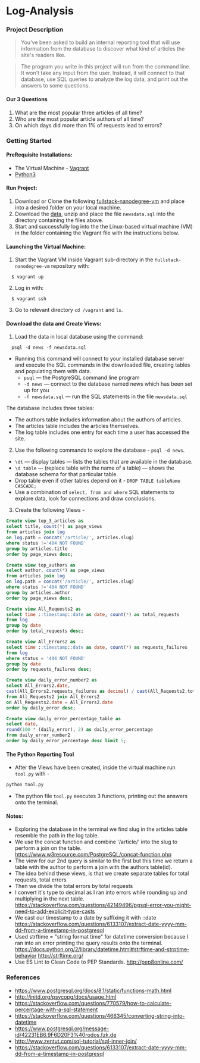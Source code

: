 # Log-Analysis

### Project Description
>You've been asked to build an internal reporting tool that will use information from the database to discover what kind of articles the site's readers like.

>The program you write in this project will run from the command line. It won't take any input from the user. Instead, it will connect to that database, use SQL queries to analyze the log data, and print out the answers to some questions.

#### Our 3 Questions
  1. What are the most popular three articles of all time?
  2. Who are the most popular article authors of all time?
  3. On which days did more than 1% of requests lead to errors?

### Getting Started

#### PreRequisite Installations:
  * The Virtual Machine - [Vagrant](https://www.vagrantup.com/)
  * [Python3](https://www.python.org/)

#### Run Project:
  1. Download or Clone the following [fullstack-nanodegree-vm](https://github.com/udacity/fullstack-nanodegree-vm) and place into a desired folder on your local machine.
  2. Download the [data](https://d17h27t6h515a5.cloudfront.net/topher/2016/August/57b5f748_newsdata/newsdata.zip), unzip and place the file `newsdata.sql` into the directory containing the files above. 
  3. Start and successfully log into the the Linux-based virtual machine (VM) in the folder containing the Vagrant file with the instructions below.
  
#### Launching the Virtual Machine:
  1. Start the Vagrant VM inside Vagrant sub-directory in the `fullstack-nanodegree-vm` repository with:
  
  ```
    $ vagrant up
  ```
  2. Log in with:
  
  ```
    $ vagrant ssh
  ```
  3. Go to relevant directory `cd /vagrant` and `ls`.
  
#### Download the data and Create Views:

  1. Load the data in local database using the command:
  
  ```
    psql -d news -f newsdata.sql
  ```
  * Running this command will connect to your installed database server and execute the SQL commands in the downloaded file, creating tables and populating them with data.
    * `psql` — the PostgreSQL command line program
    * `-d news` — connect to the database named news which has been set up for you
    * `-f newsdata.sql` — run the SQL statements in the file `newsdata.sql`
  
  The database includes three tables:
  * The authors table includes information about the authors of articles.
  * The articles table includes the articles themselves.
  * The log table includes one entry for each time a user has accessed the site.

  2. Use the following commands to explore the database - `psql -d news`.
  * `\dt` — display tables — lists the tables that are available in the database.
  * `\d table` — (replace table with the name of a table) — shows the database schema for that particular table.
  * Drop table even if other tables depend on it  - `DROP TABLE tableName CASCADE;`
  * Use a combination of `select, from and where` SQL statements to explore data, look for connections and draw conclusions.
  
  3. Create the following Views - 
  ```sql
Create view top_3_articles as
select title, count(*) as page_views
from articles join log
on log.path = concat('/article/', articles.slug)
where status !='404 NOT FOUND'
group by articles.title
order by page_views desc;
  ```
  ```sql 
Create view top_authors as
select author, count(*) as page_views
from articles join log
on log.path = concat('/article/', articles.slug)
where status !='404 NOT FOUND'
group by articles.author 
order by page_views desc;
  ```
  ```sql
Create view All_Requests2 as
select time ::timestamp::date as date, count(*) as total_requests
from log
group by date
order by total_requests desc;
  ```
  ```sql
Create view All_Errors2 as
select time ::timestamp::date as date, count(*) as requests_failures
from log
where status = '404 NOT FOUND'
group by date
order by requests_failures desc;
  ```
  ```sql
Create view daily_error_number2 as
select All_Errors2.date,
cast(All_Errors2.requests_failures as decimal) / cast(All_Requests2.total_requests as decimal) as daily_error
from All_Requests2 join All_Errors2
on All_Requests2.date = All_Errors2.date
order by daily_error desc;
  ```
  ```sql
Create view daily_error_percentage_table as
select date,
round(100 * (daily_error), 2) as daily_error_percentage
from daily_error_number2
order by daily_error_percentage desc limit 5;
  ```

#### The Python Reporting Tool 
  * After the Views have been created, inside the virtual machine run `tool.py` with - 
  ```python
  python tool.py
  ```
  * The python file `tool.py` executes 3 functions, printing out the answers onto the terminal.

#### Notes: 
  * Exploring the database in the terminal we find slug in the articles table resemble the path in the log table.
  * We use the concat function and combine '/article/' into the slug to perform a join on the table.
    https://www.w3resource.com/PostgreSQL/concat-function.php
  * The view for our 2nd query is similar to the first but this time we return a table with the author to perform a join with the authors table(id).
  * The idea behind these views, is that we create separate tables for total requests, total errors
  * Then we divide the total errors by total requests
  * I convert it's type to decimal as I ran into errors while rounding up and multiplying in the next table.
    https://stackoverflow.com/questions/42149496/pgsql-error-you-might-need-to-add-explicit-type-casts
  * We cast our timestamp to a date by suffixing it with ::date
    https://stackoverflow.com/questions/6133107/extract-date-yyyy-mm-dd-from-a-timestamp-in-postgresql
  * Used strftime = "string format time" for datetime conversion because I ran into an error printing the query results onto the terminal.
    https://docs.python.org/2/library/datetime.html#strftime-and-strptime-behavior
    http://strftime.org/
  * Use ES Lint to Clean Code to PEP Standards.
    http://pep8online.com/


### References
* https://www.postgresql.org/docs/8.1/static/functions-math.html
* http://initd.org/psycopg/docs/usage.html
* https://stackoverflow.com/questions/770579/how-to-calculate-percentage-with-a-sql-statement
* https://stackoverflow.com/questions/466345/converting-string-into-datetime
* https://www.postgresql.org/message-id/42231EB6.9F6D20F3%40rodos.fzk.de
* http://www.zentut.com/sql-tutorial/sql-inner-join/
* https://stackoverflow.com/questions/6133107/extract-date-yyyy-mm-dd-from-a-timestamp-in-postgresql